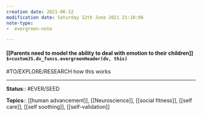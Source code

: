 ```yaml
---
creation date: 2021-06-12
modification date: Saturday 12th June 2021 21:10:06
note-type: 
-  evergreen-note

---
```


#### [[Parents need to model the ability to deal with emotion to their children]] `$=customJS.dv_funcs.evergreenHeader(dv, this)`

#TO/EXPLORE/RESEARCH how this works

---

**Status**:: #EVER/SEED 

**Topics**::  [[human advancement]], [[Neuroscience]], [[social fitness]], [[self care]], [[self soothing]], [[self-validation]] 
	
